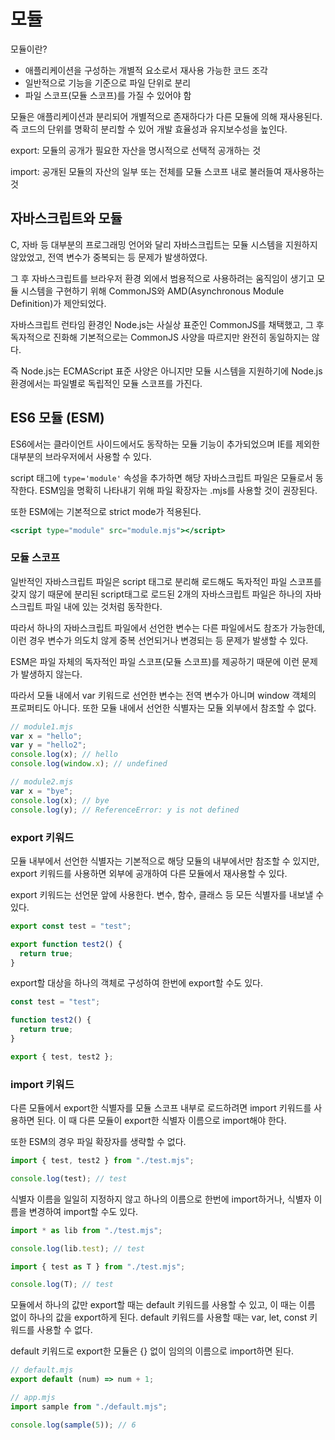# 모듈

모듈이란?

- 애플리케이션을 구성하는 개별적 요소로서 재사용 가능한 코드 조각
- 일반적으로 기능을 기준으로 파일 단위로 분리
- 파일 스코프(모듈 스코프)를 가질 수 있어야 함

모듈은 애플리케이션과 분리되어 개별적으로 존재하다가 다른 모듈에 의해 재사용된다. 즉 코드의 단위를 명확히 분리할 수 있어 개발 효율성과 유지보수성을 높인다.

export: 모듈의 공개가 필요한 자산을 명시적으로 선택적 공개하는 것

import: 공개된 모듈의 자산의 일부 또는 전체를 모듈 스코프 내로 불러들여 재사용하는 것

## 자바스크립트와 모듈

C, 자바 등 대부분의 프로그래밍 언어와 달리 자바스크립트는 모듈 시스템을 지원하지 않았었고, 전역 변수가 중복되는 등 문제가 발생하였다.

그 후 자바스크립트를 브라우저 환경 외에서 범용적으로 사용하려는 움직임이 생기고 모듈 시스템을 구현하기 위해 CommonJS와 AMD(Asynchronous Module Definition)가 제안되었다.

자바스크립트 런타임 환경인 Node.js는 사실상 표준인 CommonJS를 채택했고, 그 후 독자적으로 진화해 기본적으로는 CommonJS 사양을 따르지만 완전히 동일하지는 않다.

즉 Node.js는 ECMAScript 표준 사양은 아니지만 모듈 시스템을 지원하기에 Node.js 환경에서는 파일별로 독립적인 모듈 스코프를 가진다.

## ES6 모듈 (ESM)

ES6에서는 클라이언트 사이드에서도 동작하는 모듈 기능이 추가되었으며 IE를 제외한 대부분의 브라우저에서 사용할 수 있다.

script 태그에 `type='module'` 속성을 추가하면 해당 자바스크립트 파일은 모듈로서 동작한다. ESM임을 명확히 나타내기 위해 파일 확장자는 .mjs를 사용할 것이 권장된다.

또한 ESM에는 기본적으로 strict mode가 적용된다.

```jsx
<script type="module" src="module.mjs"></script>
```

### 모듈 스코프

일반적인 자바스크립트 파일은 script 태그로 분리해 로드해도 독자적인 파일 스코프를 갖지 않기 때문에 분리된 script태그로 로드된 2개의 자바스크립트 파일은 하나의 자바스크립트 파일 내에 있는 것처럼 동작한다.

따라서 하나의 자바스크립트 파일에서 선언한 변수는 다른 파일에서도 참조가 가능한데, 이런 경우 변수가 의도치 않게 중복 선언되거나 변경되는 등 문제가 발생할 수 있다.

ESM은 파일 자체의 독자적인 파일 스코프(모듈 스코프)를 제공하기 때문에 이런 문제가 발생하지 않는다.

따라서 모듈 내에서 var 키워드로 선언한 변수는 전역 변수가 아니며 window 객체의 프로퍼티도 아니다. 또한 모듈 내에서 선언한 식별자는 모듈 외부에서 참조할 수 없다.

```jsx
// module1.mjs
var x = "hello";
var y = "hello2";
console.log(x); // hello
console.log(window.x); // undefined
```

```jsx
// module2.mjs
var x = "bye";
console.log(x); // bye
console.log(y); // ReferenceError: y is not defined
```

### export 키워드

모듈 내부에서 선언한 식별자는 기본적으로 해당 모듈의 내부에서만 참조할 수 있지만, export 키워드를 사용하면 외부에 공개하여 다른 모듈에서 재사용할 수 있다.

export 키워드는 선언문 앞에 사용한다. 변수, 함수, 클래스 등 모든 식별자를 내보낼 수 있다.

```jsx
export const test = "test";

export function test2() {
  return true;
}
```

export할 대상을 하나의 객체로 구성하여 한번에 export할 수도 있다.

```jsx
const test = "test";

function test2() {
  return true;
}

export { test, test2 };
```

### import 키워드

다른 모듈에서 export한 식별자를 모듈 스코프 내부로 로드하려면 import 키워드를 사용하면 된다. 이 때 다른 모듈이 export한 식별자 이름으로 import해야 한다.

또한 ESM의 경우 파일 확장자를 생략할 수 없다.

```jsx
import { test, test2 } from "./test.mjs";

console.log(test); // test
```

식별자 이름을 일일히 지정하지 않고 하나의 이름으로 한번에 import하거나, 식별자 이름을 변경하여 import할 수도 있다.

```jsx
import * as lib from "./test.mjs";

console.log(lib.test); // test
```

```jsx
import { test as T } from "./test.mjs";

console.log(T); // test
```

모듈에서 하나의 값만 export할 때는 default 키워드를 사용할 수 있고, 이 때는 이름 없이 하나의 값을 export하게 된다. default 키워드를 사용할 때는 var, let, const 키워드를 사용할 수 없다.

default 키워드로 export한 모듈은 {} 없이 임의의 이름으로 import하면 된다.

```jsx
// default.mjs
export default (num) => num + 1;
```

```jsx
// app.mjs
import sample from "./default.mjs";

console.log(sample(5)); // 6
```

